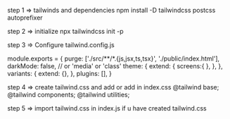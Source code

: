 step 1 =>  tailwinds and dependencies
npm install -D tailwindcss postcss autoprefixer


step 2 => initialize
npx tailwindcss init -p


step 3 => Configure tailwind.config.js

module.exports = {
  purge: ['./src/**/*.{js,jsx,ts,tsx}', './public/index.html'],
  darkMode: false, // or 'media' or 'class'
  theme: {
    extend: {
    screens:{
    },
    },
  },
  variants: {
    extend: {},
  },
  plugins: [],
}


step 4 =>  create tailwind.css and add or add in index.css 
@tailwind base;
@tailwind components;
@tailwind utilities;



step 5 =>  import tailwind.css in index.js if u have created tailwind.css






